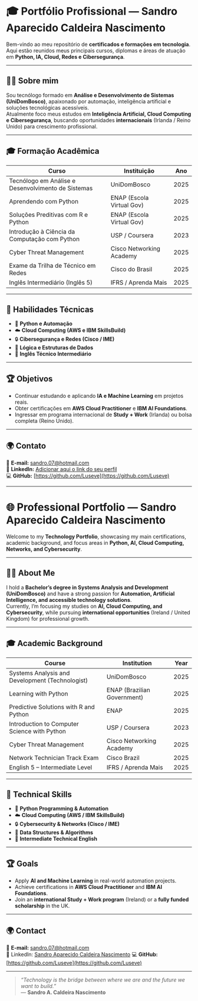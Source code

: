 
# 🎓 Portfólio Profissional — Sandro Aparecido Caldeira Nascimento  

Bem-vindo ao meu repositório de **certificados e formações em tecnologia**.  
Aqui estão reunidos meus principais cursos, diplomas e áreas de atuação em **Python, IA, Cloud, Redes e Cibersegurança**.

---

## 👨‍💻 Sobre mim
Sou tecnólogo formado em **Análise e Desenvolvimento de Sistemas (UniDomBosco)**, apaixonado por automação, inteligência artificial e soluções tecnológicas acessíveis.  
Atualmente foco meus estudos em **Inteligência Artificial, Cloud Computing e Cibersegurança**, buscando oportunidades **internacionais** (Irlanda / Reino Unido) para crescimento profissional.

---

## 🎓 Formação Acadêmica
| Curso | Instituição | Ano |
|--------|--------------|-----|
| Tecnólogo em Análise e Desenvolvimento de Sistemas | UniDomBosco | 2025 |
| Aprendendo com Python | ENAP (Escola Virtual Gov) | 2025 |
| Soluções Preditivas com R e Python | ENAP (Escola Virtual Gov) | 2025 |
| Introdução à Ciência da Computação com Python | USP / Coursera | 2023 |
| Cyber Threat Management | Cisco Networking Academy | 2025 |
| Exame da Trilha de Técnico em Redes | Cisco do Brasil | 2025 |
| Inglês Intermediário (Inglês 5) | IFRS / Aprenda Mais | 2025 |

---

## 🧠 Habilidades Técnicas
- 🐍 **Python e Automação**
- ☁️ **Cloud Computing (AWS e IBM SkillsBuild)**
- 🔒 **Cibersegurança e Redes (Cisco / IME)**
- 🧩 **Lógica e Estruturas de Dados**
- 💬 **Inglês Técnico Intermediário**

---

## 🏆 Objetivos
- Continuar estudando e aplicando **IA e Machine Learning** em projetos reais.  
- Obter certificações em **AWS Cloud Practitioner** e **IBM AI Foundations**.  
- Ingressar em programa internacional de **Study + Work** (Irlanda) ou bolsa completa (Reino Unido).

---

## 🌍 Contato
📧 **E-mail:** [sandro.07@hotmail.com](mailto:sandro.07@hotmail.com)  
💼 **LinkedIn:** [Adicionar aqui o link do seu perfil](https://linkedin.com)  
💻 **GitHub:** [https://github.com/Luseve](https://github.com/Luseve)

---

# 🌐 Professional Portfolio — Sandro Aparecido Caldeira Nascimento  

Welcome to my **Technology Portfolio**, showcasing my main certifications, academic background, and focus areas in **Python, AI, Cloud Computing, Networks, and Cybersecurity**.  

---

## 👨‍💻 About Me
I hold a **Bachelor’s degree in Systems Analysis and Development (UniDomBosco)** and have a strong passion for **Automation, Artificial Intelligence, and accessible technology solutions**.  
Currently, I’m focusing my studies on **AI, Cloud Computing, and Cybersecurity**, while pursuing **international opportunities** (Ireland / United Kingdom) for professional growth.  

---

## 🎓 Academic Background
| Course | Institution | Year |
|--------|--------------|------|
| Systems Analysis and Development (Technologist) | UniDomBosco | 2025 |
| Learning with Python | ENAP (Brazilian Government) | 2025 |
| Predictive Solutions with R and Python | ENAP | 2025 |
| Introduction to Computer Science with Python | USP / Coursera | 2023 |
| Cyber Threat Management | Cisco Networking Academy | 2025 |
| Network Technician Track Exam | Cisco Brazil | 2025 |
| English 5 – Intermediate Level | IFRS / Aprenda Mais | 2025 |

---

## 🧠 Technical Skills
- 🐍 **Python Programming & Automation**  
- ☁️ **Cloud Computing (AWS / IBM SkillsBuild)**  
- 🔒 **Cybersecurity & Networks (Cisco / IME)**  
- 🧩 **Data Structures & Algorithms**  
- 💬 **Intermediate Technical English**

---

## 🏆 Goals
- Apply **AI and Machine Learning** in real-world automation projects.  
- Achieve certifications in **AWS Cloud Practitioner** and **IBM AI Foundations**.  
- Join an **international Study + Work program** (Ireland) or a **fully funded scholarship** in the UK.  

---

## 🌍 Contact
📧 **E-mail:** [sandro.07@hotmail.com](mailto:sandro.07@hotmail.com)  
💼 LinkedIn: [Sandro Aparecido Caldeira Nascimento](https://www.linkedin.com/in/sandro-caldeira/)
💻 **GitHub:** [https://github.com/Luseve](https://github.com/Luseve)

---

> _“Technology is the bridge between where we are and the future we want to build.”_  
> — **Sandro A. Caldeira Nascimento**
